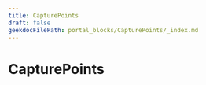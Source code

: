 ```yaml
---
title: CapturePoints
draft: false
geekdocFilePath: portal_blocks/CapturePoints/_index.md
---
```

# CapturePoints